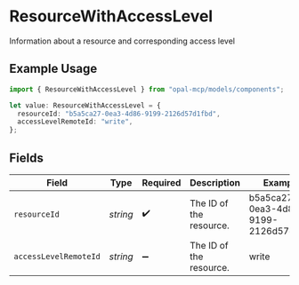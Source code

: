 # ResourceWithAccessLevel

Information about a resource and corresponding access level

## Example Usage

```typescript
import { ResourceWithAccessLevel } from "opal-mcp/models/components";

let value: ResourceWithAccessLevel = {
  resourceId: "b5a5ca27-0ea3-4d86-9199-2126d57d1fbd",
  accessLevelRemoteId: "write",
};
```

## Fields

| Field                                | Type                                 | Required                             | Description                          | Example                              |
| ------------------------------------ | ------------------------------------ | ------------------------------------ | ------------------------------------ | ------------------------------------ |
| `resourceId`                         | *string*                             | :heavy_check_mark:                   | The ID of the resource.              | b5a5ca27-0ea3-4d86-9199-2126d57d1fbd |
| `accessLevelRemoteId`                | *string*                             | :heavy_minus_sign:                   | The ID of the resource.              | write                                |